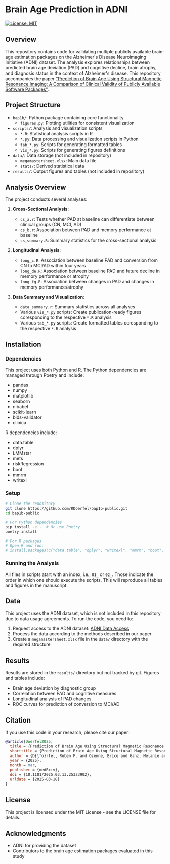 # Brain Age Prediction in ADNI

[![License: MIT](https://img.shields.io/badge/License-MIT-yellow.svg)](https://opensource.org/licenses/MIT)

## Overview

This repository contains code for validating multiple publicly available brain-age estimation packages on the Alzheimer's Disease Neuroimaging Initiative (ADNI) dataset. The analysis explores relationships between predicted brain age deviation (PAD) and cognitive decline, brain atrophy, and diagnosis status in the context of Alzheimer's disease. This repository accompanies the paper ["Prediction of Brain Age Using Structural Magnetic Resonance Imaging: A Comparison of Clinical Validity of Publicly Available Software Packages"](https://www.medrxiv.org/content/10.1101/2025.03.13.25323902v1).

## Project Structure

- `bap1b/`: Python package containing core functionality
  - `figures.py`: Plotting utilities for consistent visualization
- `scripts/`: Analysis and visualization scripts
  - `*.R`: Statistical analysis scripts in R
  - `*.py`: Data processing and visualization scripts in Python
  - `tab_*.py`: Scripts for generating formatted tables
  - `vis_*.py`: Scripts for generating figures
definitions
- `data/`: Data storage (not included in repository)
  - `megamastersheet.xlsx`: Main data file
  - `stats/`: Derived statistical data
- `results/`: Output figures and tables (not included in repository)

## Analysis Overview

The project conducts several analyses:

1. **Cross-Sectional Analysis**:
   - `cs_a.r`: Tests whether PAD at baseline can differentiate between clinical groups (CN, MCI, AD)
   - `cs_b.r`: Association between PAD and memory performance at baseline
   - `cs_summary.R`: Summary statistics for the cross-sectional analysis

2. **Longitudinal Analysis**:
   - `long_c.R`: Association between baseline PAD and conversion from CN to MCI/AD within four years
   - `long_de.R`: Association between baseline PAD and future decline in memory performance or atrophy
   - `long_fg.R`: Association between changes in PAD and changes in memory performance/atrophy

3. **Data Summary and Visualization**:
   - `data_summary.r`: Summary statistics across all analyses
   - Various `vis_*.py` scripts: Create publication-ready figures coresponding to the respective `*.R` analysis
   - Various `tab_*.py` scripts: Create formatted tables coresponding to the respective `*.R` analysis

## Installation

### Dependencies

This project uses both Python and R. The Python dependencies are managed through Poetry and include:
- pandas
- numpy
- matplotlib
- seaborn
- nibabel
- scikit-learn
- bids-validator
- clinica

R dependencies include:
- data.table
- dplyr
- LMMstar
- mets
- riskRegression
- boot
- mmrm
- writexl

### Setup

```bash
# Clone the repository
git clone https://github.com/RDoerfel/bap1b-public.git
cd bap1b-public

# For Python dependencies
pip install -e .  # Or use Poetry
poetry install

# For R packages
# Open R and run:
# install.packages(c("data.table", "dplyr", "writexl", "mmrm", "boot", "riskRegression", "mets", "LMMstar"))
```

### Running the Analysis
All files in scripts atart with an index, i.e., `01_` or `02_`. Those indicate the order in which one should execute the scripts. This will reproduce all tables and figures in the manuscript.  

## Data

This project uses the ADNI dataset, which is not included in this repository due to data usage agreements. To run the code, you need to:

1. Request access to the ADNI dataset: [ADNI Data Access](http://adni.loni.usc.edu/)
2. Process the data according to the methods described in our paper
3. Create a `megamastersheet.xlsx` file in the `data/` directory with the required structure

## Results

Results are stored in the `results/` directory but not tracked by git. Figures and tables include:
- Brain age deviation by diagnostic group
- Correlation between PAD and cognitive measures
- Longitudinal analysis of PAD changes
- ROC curves for prediction of conversion to MCI/AD

## Citation

If you use this code in your research, please cite our paper:

```bibtex
@article{Doerfel2025,
  title = {Prediction of Brain Age Using Structural Magnetic Resonance Imaging: {{A}} Comparison of Clinical Validity of Publicly Available Software Packages},
  shorttitle = {Prediction of Brain Age Using Structural Magnetic Resonance Imaging},
  author = {D{\"o}rfel, Ruben P. and Ozenne, Brice and Ganz, Melanie and Svensson, Jonas and {Plav{\'e}n-Sigray}, Pontus},
  year = {2025},
  month = mar,
  publisher = {medRxiv},
  doi = {10.1101/2025.03.13.25323902},
  urldate = {2025-03-18}
}
```

## License

This project is licensed under the MIT License - see the LICENSE file for details.

## Acknowledgments

- ADNI for providing the dataset
- Contributors to the brain age estimation packages evaluated in this study
